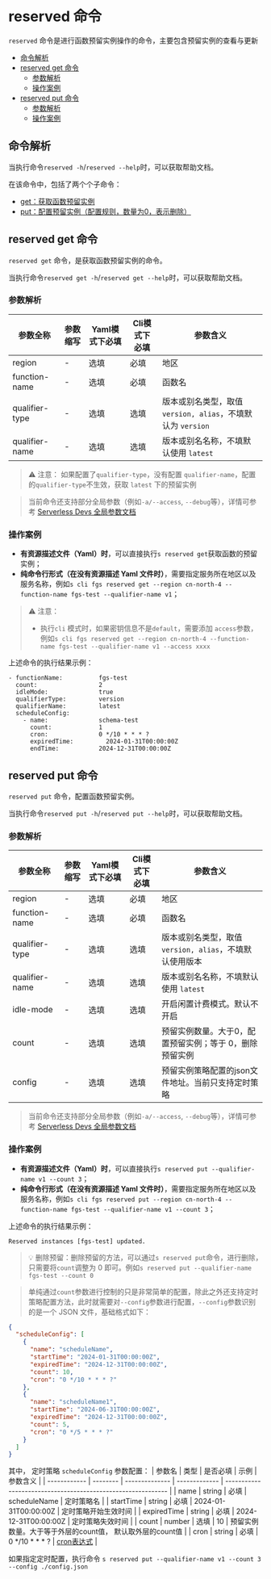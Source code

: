 # reserved 命令

`reserved` 命令是进行函数预留实例操作的命令，主要包含预留实例的查看与更新

- [命令解析](#命令解析)
- [reserved get 命令](#reserved-get-命令)
  - [参数解析](#参数解析)
  - [操作案例](#操作案例)
- [reserved put 命令](#reserved-put-命令)
  - [参数解析](#参数解析-1)
  - [操作案例](#操作案例-1)

## 命令解析

当执行命令`reserved -h`/`reserved --help`时，可以获取帮助文档。

在该命令中，包括了两个个子命令：
- [get：获取函数预留实例](#reserved-get-命令)
- [put：配置预留实例（配置规则，数量为0，表示删除）](#reserved-put-命令)

## reserved get 命令

`reserved get` 命令，是获取函数预留实例的命令。

当执行命令`reserved get -h`/`reserved get --help`时，可以获取帮助文档。

### 参数解析

| 参数全称      | 参数缩写 | Yaml模式下必填 | Cli模式下必填 | 参数含义                                                     |
| ------------ | -------- | -------------- | ------------- | ------------------------------------------------------------ |
| region       | -        | 选填           | 必填          | 地区 |
| function-name | -        | 选填           | 必填          | 函数名   |
| qualifier-type   | -        | 选填           | 选填           | 版本或别名类型，取值`version, alias`，不填默认为 `version`     |
| qualifier-name   | -        | 选填           | 选填           | 版本或别名名称，不填默认使用 `latest`   |

>  ⚠️ 注意： 如果配置了`qualifier-type`，没有配置 `qualifier-name`，配置的`qualifier-type`不生效，获取 `latest` 下的预留实例

> 当前命令还支持部分全局参数（例如`-a/--access`, `--debug`等），详情可参考 [Serverless Devs 全局参数文档](https://serverless-devs.com/serverless-devs/command/readme#全局参数)

### 操作案例

- **有资源描述文件（Yaml）时**，可以直接执行`s reserved get`获取函数的预留实例；
- **纯命令行形式（在没有资源描述 Yaml 文件时）**，需要指定服务所在地区以及服务名称，例如`s cli fgs reserved get --region cn-north-4 --function-name fgs-test --qualifier-name v1`；

> ⚠️ 注意：    
> - 执行`cli` 模式时，如果密钥信息不是`default`，需要添加 `access`参数，例如`s cli fgs reserved get --region cn-north-4 --function-name fgs-test --qualifier-name v1 --access xxxx`

上述命令的执行结果示例：

```text
- functionName:          fgs-test
  count:                 2
  idleMode:              true
  qualifierType:         version
  qualifierName:         latest
  scheduleConfig:
    - name:              schema-test
      count:             1
      cron:              0 */10 * * * ?
      expiredTime:         2024-01-31T00:00:00Z
      endTime:           2024-12-31T00:00:00Z
```

## reserved put 命令

`reserved put` 命令，配置函数预留实例。

当执行命令`reserved put -h`/`reserved put --help`时，可以获取帮助文档。

### 参数解析

| 参数全称     | 参数缩写 | Yaml模式下必填 | Cli模式下必填 | 参数含义                                                     |
| ------------ | -------- | -------------- | ------------- | ------------------------------------------------------------ |
| region       | -        | 选填           | 必填          | 地区 |
| function-name | -        | 选填           | 必填          | 函数名                                                       |
| qualifier-type   | -        | 选填           | 选填           | 版本或别名类型，取值`version, alias`，不填默认使用版本      |
| qualifier-name   | -        | 选填           | 选填           | 版本或别名名称，不填默认使用 `latest`   |
| idle-mode   | -        | 选填           | 选填           | 开启闲置计费模式。默认不开启   |
| count   | -        | 选填           | 选填           | 预留实例数量。大于0，配置预留实例；等于 0，删除预留实例   |
| config   | -        | 选填           | 选填           | 预留实例策略配置的json文件地址。当前只支持定时策略   |

> 当前命令还支持部分全局参数（例如`-a/--access`, `--debug`等），详情可参考 [Serverless Devs 全局参数文档](https://serverless-devs.com/serverless-devs/command/readme#全局参数)

### 操作案例

- **有资源描述文件（Yaml）时**，可以直接执行`s reserved put --qualifier-name v1 --count 3`；
- **纯命令行形式（在没有资源描述 Yaml 文件时）**，需要指定服务所在地区以及服务名称，例如`s cli fgs reserved put --region cn-north-4 --function-name fgs-test --qualifier-name v1 --count 3`；

上述命令的执行结果示例：

```text
Reserved instances [fgs-test] updated.
```

> 💡 删除预留：删除预留的方法，可以通过`s reserved put`命令，进行删除，只需要将`count`调整为 0 即可。例如`s reserved put --qualifier-name fgs-test --count 0`

> 单纯通过`count`参数进行控制的只是非常简单的配置，除此之外还支持定时策略配置方法，此时就需要对`--config`参数进行配置，`--config`参数识别的是一个 JSON 文件，基础格式如下：

```json
{
  "scheduleConfig": [
    {
      "name": "scheduleName",
      "startTime": "2024-01-31T00:00:00Z",
      "expiredTime": "2024-12-31T00:00:00Z",
      "count": 10,
      "cron": "0 */10 * * * ?"
    },
    {
      "name": "scheduleName1",
      "startTime": "2024-06-31T00:00:00Z",
      "expiredTime": "2024-12-31T00:00:00Z",
      "count": 5,
      "cron": "0 */5 * * * ?"
    }
  ]
}
```
其中， 定时策略 `scheduleConfig` 参数配置：
| 参数名    | 类型 | 是否必填 | 示例 | 参数含义                                                     |
| ------------ | -------- | -------------- | ------------- | ------------------------------------------------------------ |
| name       | string       | 必填          | scheduleName          | 定时策略名 |
| startTime | string        | 必填             | 2024-01-31T00:00:00Z          | 定时策略开始生效时间    |
| expiredTime   | string       | 必填           | 2024-12-31T00:00:00Z           | 定时策略失效时间      |
| count   | number     | 选填         |  10          | 预留实例数量。大于等于外层的count值， 默认取外层的count值  |
| cron   | string       | 必填           | 0 */10 * * * ?     | [cron表达式](https://support.huaweicloud.com/usermanual-functiongraph/functiongraph_01_0908.html)   |

如果指定定时配置，执行命令 `s reserved put --qualifier-name v1 --count 3 --config ./config.json`
